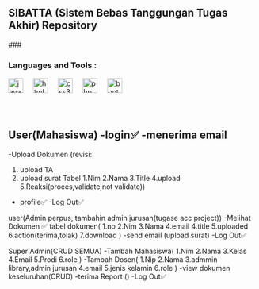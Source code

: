 <h2 align="left">SIBATTA (Sistem Bebas Tanggungan Tugas Akhir) Repository</h2>
###

<div align="left">
  <h3>Languages and Tools :</h3>
  <img src="https://cdn.jsdelivr.net/gh/devicons/devicon/icons/javascript/javascript-original.svg" height="30" alt="javascript logo"  />
  <img width="12" />
  <img src="https://cdn.jsdelivr.net/gh/devicons/devicon/icons/html5/html5-original.svg" height="30" alt="html5 logo"  />
  <img width="12" />
  <img src="https://cdn.jsdelivr.net/gh/devicons/devicon/icons/css3/css3-original.svg" height="30" alt="css3 logo"  />
  <img width="12" />
  <img src="https://cdn.jsdelivr.net/gh/devicons/devicon/icons/php/php-original.svg" height="30" alt="php logo"  />
  <img width="12" />
  <img src="https://cdn.jsdelivr.net/gh/devicons/devicon/icons/bootstrap/bootstrap-original.svg" height="30" alt="bootstrap logo"  />
</div>

###

<br clear="both">

###





User(Mahasiswa)
-login✅
-menerima email
-
-Upload Dokumen
(revisi:
 1. upload TA
 2. upload surat
 Tabel
 1.Nim
 2.Nama
 3.Title
 4.upload
 5.Reaksi(proces,validate,not validate))
- profile✅
-Log Out✅

user(Admin perpus,
tambahin admin jurusan(tugase acc project))
-Melihat Dokumen ✅
tabel dokumen(
  1.no
  2.Nim
  3.Nama
  4.email
  4.title
  5.uploaded
  6.action(terima,tolak)
  7.download
)
-send email (upload surat)
-Log Out✅

Super Admin(CRUD SEMUA)
-Tambah Mahasiswa(
  1.Nim
  2.Nama
  3.Kelas
  4.Email
  5.Prodi
  6.role
)
-Tambah Dosen(
  1.Nip
  2.Nama
  3.admmin library,admin jurusan
  4.email
  5.jenis kelamin
  6.role
)
-view dokumen keseluruhan(CRUD)
-terima Report ()
-Log Out✅